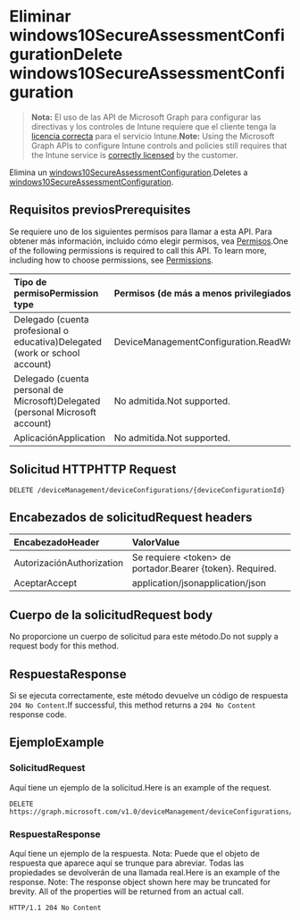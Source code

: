 # <a name="delete-windows10secureassessmentconfiguration"></a><span data-ttu-id="d159e-101">Eliminar windows10SecureAssessmentConfiguration</span><span class="sxs-lookup"><span data-stu-id="d159e-101">Delete windows10SecureAssessmentConfiguration</span></span>

> <span data-ttu-id="d159e-102">**Nota:** El uso de las API de Microsoft Graph para configurar las directivas y los controles de Intune requiere que el cliente tenga la [licencia correcta](https://go.microsoft.com/fwlink/?linkid=839381) para el servicio Intune.</span><span class="sxs-lookup"><span data-stu-id="d159e-102">**Note:** Using the Microsoft Graph APIs to configure Intune controls and policies still requires that the Intune service is [correctly licensed](https://go.microsoft.com/fwlink/?linkid=839381) by the customer.</span></span>

<span data-ttu-id="d159e-103">Elimina un [windows10SecureAssessmentConfiguration](../resources/intune_deviceconfig_windows10secureassessmentconfiguration.md).</span><span class="sxs-lookup"><span data-stu-id="d159e-103">Deletes a [windows10SecureAssessmentConfiguration](../resources/intune_deviceconfig_windows10secureassessmentconfiguration.md).</span></span>
## <a name="prerequisites"></a><span data-ttu-id="d159e-104">Requisitos previos</span><span class="sxs-lookup"><span data-stu-id="d159e-104">Prerequisites</span></span>
<span data-ttu-id="d159e-p101">Se requiere uno de los siguientes permisos para llamar a esta API. Para obtener más información, incluido cómo elegir permisos, vea [Permisos](../../../concepts/permissions_reference.md).</span><span class="sxs-lookup"><span data-stu-id="d159e-p101">One of the following permissions is required to call this API. To learn more, including how to choose permissions, see [Permissions](../../../concepts/permissions_reference.md).</span></span>

|<span data-ttu-id="d159e-107">Tipo de permiso</span><span class="sxs-lookup"><span data-stu-id="d159e-107">Permission type</span></span>|<span data-ttu-id="d159e-108">Permisos (de más a menos privilegiados)</span><span class="sxs-lookup"><span data-stu-id="d159e-108">Permissions (from least to most privileged)</span></span>|
|:---|:---|
|<span data-ttu-id="d159e-109">Delegado (cuenta profesional o educativa)</span><span class="sxs-lookup"><span data-stu-id="d159e-109">Delegated (work or school account)</span></span>|<span data-ttu-id="d159e-110">DeviceManagementConfiguration.ReadWrite.All</span><span class="sxs-lookup"><span data-stu-id="d159e-110">DeviceManagementConfiguration.ReadWrite.All</span></span>|
|<span data-ttu-id="d159e-111">Delegado (cuenta personal de Microsoft)</span><span class="sxs-lookup"><span data-stu-id="d159e-111">Delegated (personal Microsoft account)</span></span>|<span data-ttu-id="d159e-112">No admitida.</span><span class="sxs-lookup"><span data-stu-id="d159e-112">Not supported.</span></span>|
|<span data-ttu-id="d159e-113">Aplicación</span><span class="sxs-lookup"><span data-stu-id="d159e-113">Application</span></span>|<span data-ttu-id="d159e-114">No admitida.</span><span class="sxs-lookup"><span data-stu-id="d159e-114">Not supported.</span></span>|

## <a name="http-request"></a><span data-ttu-id="d159e-115">Solicitud HTTP</span><span class="sxs-lookup"><span data-stu-id="d159e-115">HTTP Request</span></span>
<!-- {
  "blockType": "ignored"
}
-->
``` http
DELETE /deviceManagement/deviceConfigurations/{deviceConfigurationId}
```

## <a name="request-headers"></a><span data-ttu-id="d159e-116">Encabezados de solicitud</span><span class="sxs-lookup"><span data-stu-id="d159e-116">Request headers</span></span>
|<span data-ttu-id="d159e-117">Encabezado</span><span class="sxs-lookup"><span data-stu-id="d159e-117">Header</span></span>|<span data-ttu-id="d159e-118">Valor</span><span class="sxs-lookup"><span data-stu-id="d159e-118">Value</span></span>|
|:---|:---|
|<span data-ttu-id="d159e-119">Autorización</span><span class="sxs-lookup"><span data-stu-id="d159e-119">Authorization</span></span>|<span data-ttu-id="d159e-120">Se requiere &lt;token&gt; de portador.</span><span class="sxs-lookup"><span data-stu-id="d159e-120">Bearer {token}. Required.</span></span>|
|<span data-ttu-id="d159e-121">Aceptar</span><span class="sxs-lookup"><span data-stu-id="d159e-121">Accept</span></span>|<span data-ttu-id="d159e-122">application/json</span><span class="sxs-lookup"><span data-stu-id="d159e-122">application/json</span></span>|

## <a name="request-body"></a><span data-ttu-id="d159e-123">Cuerpo de la solicitud</span><span class="sxs-lookup"><span data-stu-id="d159e-123">Request body</span></span>
<span data-ttu-id="d159e-124">No proporcione un cuerpo de solicitud para este método.</span><span class="sxs-lookup"><span data-stu-id="d159e-124">Do not supply a request body for this method.</span></span>

## <a name="response"></a><span data-ttu-id="d159e-125">Respuesta</span><span class="sxs-lookup"><span data-stu-id="d159e-125">Response</span></span>
<span data-ttu-id="d159e-126">Si se ejecuta correctamente, este método devuelve un código de respuesta `204 No Content`.</span><span class="sxs-lookup"><span data-stu-id="d159e-126">If successful, this method returns a `204 No Content` response code.</span></span>

## <a name="example"></a><span data-ttu-id="d159e-127">Ejemplo</span><span class="sxs-lookup"><span data-stu-id="d159e-127">Example</span></span>
### <a name="request"></a><span data-ttu-id="d159e-128">Solicitud</span><span class="sxs-lookup"><span data-stu-id="d159e-128">Request</span></span>
<span data-ttu-id="d159e-129">Aquí tiene un ejemplo de la solicitud.</span><span class="sxs-lookup"><span data-stu-id="d159e-129">Here is an example of the request.</span></span>
``` http
DELETE https://graph.microsoft.com/v1.0/deviceManagement/deviceConfigurations/{deviceConfigurationId}
```

### <a name="response"></a><span data-ttu-id="d159e-130">Respuesta</span><span class="sxs-lookup"><span data-stu-id="d159e-130">Response</span></span>
<span data-ttu-id="d159e-p102">Aquí tiene un ejemplo de la respuesta. Nota: Puede que el objeto de respuesta que aparece aquí se trunque para abreviar. Todas las propiedades se devolverán de una llamada real.</span><span class="sxs-lookup"><span data-stu-id="d159e-p102">Here is an example of the response. Note: The response object shown here may be truncated for brevity. All of the properties will be returned from an actual call.</span></span>
``` http
HTTP/1.1 204 No Content
```



